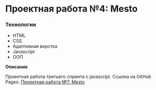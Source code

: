 # Проектная работа №4: Mesto

### Технологии
* HTML
* CSS
* Адаптивная верстка
* Javascript
* ООП

**Описание**

Проектная работа третьего спринта с javascript.
Ссылка на GitHub Pages: [Проектная работа №7: Mesto](https://kolebas.github.io/mesto/index.html)